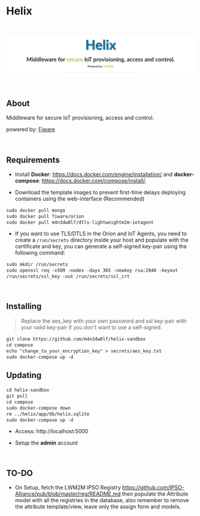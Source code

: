 # Helix

<br>

![](img/helix_banner.png)

<br>

## About

Middleware for secure IoT provisioning, access and control.

powered by: [Fiware](https://www.fiware.org/)

<br>

## Requirements

- Install <b>Docker</b>: https://docs.docker.com/engine/installation/ and <b>docker-compose</b>: https://docs.docker.com/compose/install/.

- Download the template images to prevent first-time delays deploying containers using the web-interface (Recommended)

```
sudo docker pull mongo
sudo docker pull fiware/orion
sudo docker pull m4n3dw0lf/dtls-lightweightm2m-iotagent
```

- If you want to use TLS/DTLS in the Orion and IoT Agents, you need to create a `/run/secrets` directory inside your host and populate with the certificate and key, you can generate a self-signed key-pair using the following command:

```
sudo mkdir /run/secrets
sudo openssl req -x509 -nodes -days 365 -newkey rsa:2048 -keyout /run/secrets/ssl_key -out /run/secrets/ssl_crt
```

<br>

## Installing

> Replace the aes_key with your own password and ssl key-pair with your valid key-pair if you don't want to use a self-signed. 

```
git clone https://github.com/m4n3dw0lf/helix-sandbox
cd compose
echo "change_to_your_encryption_key" > secrets/aes_key.txt
sudo docker-compose up -d
```

## Updating

```
cd helix-sandbox
git pull
cd compose
sudo docker-compose down
rm ../helix/app/db/helix.sqlite
sudo docker-compose up -d
```

- Access: http://localhost:5000

- Setup the **admin** account

<br>

## TO-DO

- On Setup, fetch the LWM2M IPSO Registry https://github.com/IPSO-Alliance/pub/blob/master/reg/README.md then populate the Attribute model with all the registries in the database, also remember to remove the attribute template/view, leave only the assign form and models.
